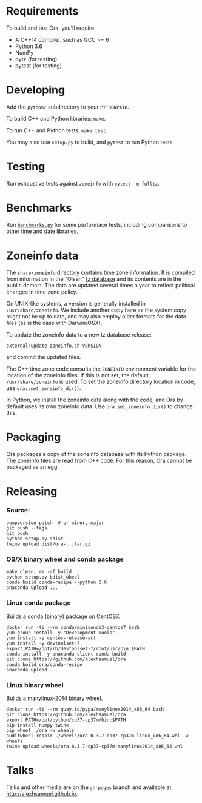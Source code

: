 # Requirements

To build and test Ora, you'll require:
- A C++14 compiler, such as GCC >= 6
- Python 3.6
- NumPy
- pytz (for testing)
- pytest (for testing)


# Developing

Add the `python/` subdirectory to your `PYTHONPATH`.

To build C++ and Python libraries: `make`.

To run C++ and Python tests, `make test`.

You may also use `setup.py` to build, and `pytest` to run Python tests.


# Testing

Run exhaustive tests against `zoneinfo` with `pytest -m fulltz`.



# Benchmarks

Run [`benchmarks.py`](/benchmarks/benchmark.py) for some performace tests,
including comparisons to other time and date libraries.


# Zoneinfo data

The `share/zoneinfo` directory contains time zone information.  It is compiled
from information in the "Olsen" [tz
database](http://web.cs.ucla.edu/~eggert/tz/tz-link.htm) and its contents are in
the public domain.  The data are updated several times a year to reflect
political changes in time zone policy.

On UNIX-like systems, a version is generally installed in
`/usr/share/zoneinfo`.  We include another copy here as the system copy might
not be up to date, and may also employ older formats for the data files (as is
the case with Darwin/OSX).

To update the zoneinfo data to a new tz database release:
```
external/update-zoneinfo.sh VERSION
```
and commit the updated files.

The C++ time zone code consults the `ZONEINFO` environment variable for the
location of the zoneinfo files.  If this is not set, the default
`/usr/share/zoneinfo` is used.  To set the zoneinfo directory location in code,
use `ora::set_zoneinfo_dir()`.

In Python, we install the zoneinfo data along with the code, and Ora by default
uses its own zoneinfo data.  Use `ora.set_zoneinfo_dir()` to change this.


# Packaging

Ora packages a copy of the zoneinfo database with its Python package.  The
zoneinfo files are read from C++ code.  For this reason, Ora cannot be packaged
as an egg.


# Releasing

### Source:

```
bumpversion patch  # or minor, major
git push --tags
git push
python setup.py sdist
twine upload dist/ora-...tar.gz
```

### OS/X binary wheel and conda package

```
make clean; rm -rf build
python setup.py bdist_wheel
conda build conda-recipe --python 3.6
anaconda upload ...
```

### Linux conda package

Builds a conda (binary) package on CentOS7.

```
docker run -ti --rm conda/miniconda3-centos7 bash
yum group install -y "Development Tools"
yum install -y centos-release-scl
yum install -y devtoolset-7
export PATH=/opt/rh/devtoolset-7/root/usr/bin:$PATH
conda install -y anaconda-client conda-build
git clone https://github.com/alexhsamuel/ora
conda build ora/conda-recipe
anaconda upload ...
```

### Linux binary wheel

Builds a manylinux-2014 binary wheel.

```
docker run -ti --rm quay.io/pypa/manylinux2014_x86_64 bash
git clone https://github.com/alexhsamuel/ora
export PATH=/opt/python/cp37-cp37m/bin:$PATH
pip install numpy twine
pip wheel ./ora -w wheels
auditwheel repair ./wheels/ora-0.3.7-cp37-cp37m-linux_x86_64.whl -w wheels
twine upload wheels/ora-0.3.7-cp37-cp37m-manylinux2014_x86_64.whl 
```


# Talks

Talks and other media are on the `gh-pages` branch and available at 
http://alexhsamuel.github.io.
